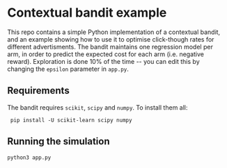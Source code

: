 # Contextual bandit example
This repo contains a simple Python implementation of a contextual bandit, and an example showing how to use it to optimise click-though rates for different advertisments. The bandit maintains one regression model per arm, in order to predict the expected cost for each arm (i.e. negative reward). Exploration is done 10% of the time -- you can edit this by changing the `epsilon` parameter in `app.py`.

## Requirements
The bandit requires `scikit`, `scipy` and `numpy`. To install them all:

     pip install -U scikit-learn scipy numpy

## Running the simulation

    python3 app.py
